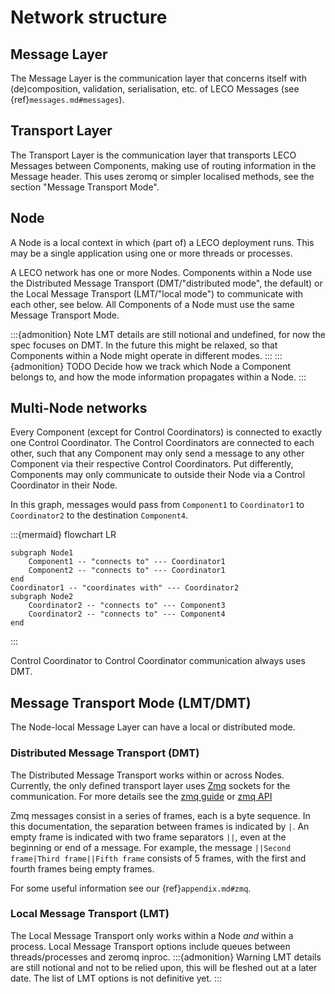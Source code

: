 # Network structure

## Message Layer
The Message Layer is the communication layer that concerns itself with (de)composition, validation, serialisation, etc. of LECO Messages (see {ref}`messages.md#messages`).

## Transport Layer
The Transport Layer is the communication layer that transports LECO Messages between Components, making use of routing information in the Message header.
This uses zeromq or simpler localised methods, see the section "Message Transport Mode".

## Node
A Node is a local context in which (part of) a LECO deployment runs. 
This may be a single application using one or more threads or processes. 

A LECO network has one or more Nodes.
Components within a Node use the Distributed Message Transport (DMT/"distributed mode", the default) or the Local Message Transport (LMT/"local mode") to communicate with each other, see below.
All Components of a Node must use the same Message Transport Mode.

:::{admonition} Note
LMT details are still notional and undefined, for now the spec focuses on DMT. 
In the future this might be relaxed, so that Components within a Node might operate in different modes.
:::
:::{admonition} TODO
Decide how we track which Node a Component belongs to, and how the mode information propagates within a Node.
:::

## Multi-Node networks
Every Component (except for Control Coordinators) is connected to exactly one Control Coordinator. 
The Control Coordinators are connected to each other, such that any Component may only send a message to any other Component via their respective Control Coordinators.
Put differently, Components may only communicate to outside their Node via a Control Coordinator in their Node.

In this graph, messages would pass from `Component1` to `Coordinator1` to `Coordinator2` to the destination `Component4`.

:::{mermaid}
flowchart LR

    subgraph Node1
        Component1 -- "connects to" --- Coordinator1
        Component2 -- "connects to" --- Coordinator1
    end
    Coordinator1 -- "coordinates with" --- Coordinator2
    subgraph Node2
        Coordinator2 -- "connects to" --- Component3
        Coordinator2 -- "connects to" --- Component4
    end
:::

Control Coordinator to Control Coordinator communication always uses DMT.

## Message Transport Mode (LMT/DMT)

The Node-local Message Layer can have a local or distributed mode.

### Distributed Message Transport (DMT)

The Distributed Message Transport works within or across Nodes.
Currently, the only defined transport layer uses [Zmq](https://zeromq.org/) sockets for the communication. For more details see the [zmq guide](https://zguide.zeromq.org/) or [zmq API](http://api.zeromq.org/)

Zmq messages consist in a series of frames, each is a byte sequence.
In this documentation, the separation between frames is indicated by `|`.
An empty frame is indicated with two frame separators `||`, even at the beginning or end of a message.
For example, the message `||Second frame|Third frame||Fifth frame` consists of 5 frames, with the first and fourth frames being empty frames.

For some useful information see our {ref}`appendix.md#zmq`.


### Local Message Transport (LMT)

The Local Message Transport only works within a Node _and_ within a process.
Local Message Transport options include queues between threads/processes and zeromq inproc.
:::{admonition} Warning
LMT details are still notional and not to be relied upon, this will be fleshed out at a later date. 
The list of LMT options is not definitive yet.
:::
